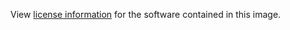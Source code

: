 View [license information](https://github.com/influxdata/kapacitor/blob/master/LICENSE) for the software contained in this image.
